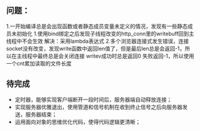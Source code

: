 ## 问题：

1.一开始编译总是会出现函数或者静态成员变量未定义的情况，发现有一些静态成员未初始化
1.使用bind绑定之后发现子线程改变的http_conn里的writebuff回到主线程中不会生效
解决：采用lambda表达式
2.多个浏览器连接式发生错误，连接socket没有改变，发现write函数中返回len值了，但是最后len总是会返回-1，所以在主线程中最终总是会关闭连接
writev成功时总是返回0 失败返回-1，所以使用一个cnt累加读取的文件长度

## 待完成

* 定时器，能够实现客户端断开一段时间后，服务器端自动释放连接；
* 实现服务器优雅退出，使用管道和信号机制在收到终止信号之后向服务器发送，服务器结束；
* 运用面向对象的思维优化代码，使得代码逻辑更清晰；
